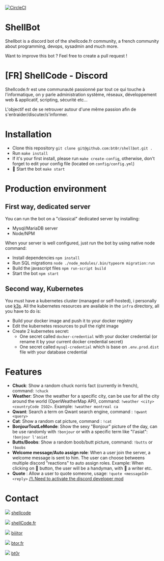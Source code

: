 [![CircleCI](https://circleci.com/gh/bt0r/shellbot.svg?style=svg)](https://circleci.com/gh/bt0r/shellbot)

# ShellBot
Shellbot is a discord bot of the shellcode.fr community, a french community about programming, devops, sysadmin and much more.

Want to improve this bot ? Feel free to create a pull request ! 

# [FR] ShellCode - Discord
Shellcode.fr est une communauté passionné par tout ce qui touche à l'informatique, on y parle administration système, réseaux, développement web & applicatif, scripting, sécurité etc...

L'objectif est de se retrouver autour d'une même passion afin de s'entraider/discuter/s'informer.

# Installation
- Clone this repository `git clone git@github.com:bt0r/shellbot.git .`
- Run `make install`
- If it's your first install, please run `make create-config`, otherwise, don't forget to edit your config file (located on `config/config.yml`)
- 🎉 Start the bot `make start`

# Production environment
## First way, dedicated server
You can run the bot on a "classical" dedicated server by installing:
- Mysql/MariaDB server
- Node/NPM

When your server is well configured, just run the bot by using native node command: 
- Install dependencies `npm install`
- Run SQL migrations  `node ./node_modules/.bin/typeorm migration:run`
- Build the javascript files `npm run-script build`
- Start the bot `npm start`

## Second way, Kubernetes
You must have a kubernetes cluster (managed or self-hosted), i personally use [k3s](https://k3s.io/).
All the kubernetes resources are available in the `infra` directory, all you have to do is:
- Build your docker image and push it to your docker registry
- Edit the kubernetes resources to pull the right image
- Create 2 kubernetes secret:
  - One secret called `docker-credential` with your docker credential (or rename it by your current docker credential secret)
  - One secret called `mysql-credential` which is base on `.env.prod.dist` file with your database credential

# Features
- **Chuck**: Show a random chuck norris fact (currently in french), command: `!chuck`
- **Weather**: Show the weather for a specific city, can be use for all the city around the world (OpenWeatherMap API), command: `!weather <city> <countryCode ISO2>`. Example: `!weather montreal ca`
- **Qwant**: Search a term on Qwant search engine, command : `!qwant <query>`
- **Cat**: Show a random cat picture, command : `!cat`
- **BonjourToutLeMonde**: Show the sexy "Bonjour" picture of the day, can be use randomly with `!bonjour` or with a specific term like "l'asiat":  `!bonjour l'asiat`
- **Butts/Boobs**: Show a random boob/butt picture, command: `!butts` or `!boobs`
- **Welcome message/Auto assign role**: When a user join the server, a welcome message is sent to him. The user can choose betweens multiple discord "reactions" to auto assign roles. Example: When clicking on 🔨 button, the user will be a handyman, with 📘 a writer etc.
- **Quote** : Allow a user to quote someone, usage: `!quote <messageId> <reply>` [/!\ Need to activate the discord developer mod](https://discordia.me/developer-mode)

# Contact
![](doc/images/discord.png) [shellcode](https://discord.gg/NDpZXN5)

![](doc/images/www.png) [shellCode.fr](https://shellcode.fr)

![](doc/images/twitter.png) [biiitor](https://twitter.com/biiitor)

![](doc/images/www.png) [btor.fr](https://btor.fr)

![](doc/images/twitch.png) [bt0r](https://twitch.tv/bt0r)

